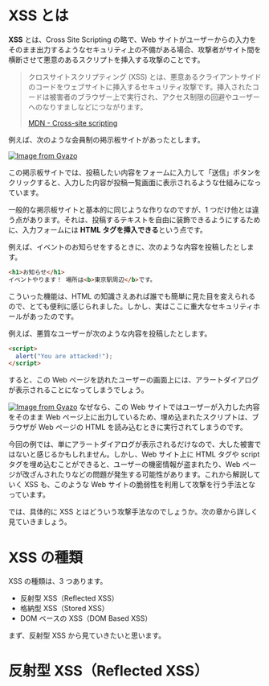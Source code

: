 # XSS とは

**XSS** とは、Cross Site Scripting の略で、Web サイトがユーザーからの入力をそのまま出力するようなセキュリティ上の不備がある場合、攻撃者がサイト間を横断させて悪意のあるスクリプトを挿入する攻撃のことです。

> クロスサイトスクリプティング (XSS) とは、悪意あるクライアントサイドのコードをウェブサイトに挿入するセキュリティ攻撃です。挿入されたコードは被害者のブラウザー上で実行され、アクセス制限の回避やユーザーへのなりすましなどにつながります。
>
> [MDN - Cross-site scripting](https://developer.mozilla.org/ja/docs/Glossary/Cross-site_scripting)

例えば、次のような会員制の掲示板サイトがあったとします。

[![Image from Gyazo](https://i.gyazo.com/7ac9cb2fd2dbb0f6059ff511041a2c2a.png)](https://gyazo.com/7ac9cb2fd2dbb0f6059ff511041a2c2a)

この掲示板サイトでは、投稿したい内容をフォームに入力して「送信」ボタンをクリックすると、入力した内容が投稿一覧画面に表示されるような仕組みになっています。

一般的な掲示板サイトと基本的に同じような作りなのですが、1 つだけ他とは違う点があります。それは、投稿するテキストを自由に装飾できるようにするために、入力フォームには **HTML タグを挿入できる**という点です。

例えば、イベントのお知らせをするときに、次のような内容を投稿したとします。

```html
<h1>お知らせ</h1>
イベントやります！ 場所は<b>東京駅周辺</b>です。
```

こういった機能は、HTML の知識さえあれば誰でも簡単に見た目を変えられるので、とても便利に感じられました。しかし、実はここに重大なセキュリティホールがあったのです。

例えば、悪質なユーザーが次のような内容を投稿したとします。

```html
<script>
  alert("You are attacked!");
</script>
```

すると、この Web ページを訪れたユーザーの画面上には、アラートダイアログが表示されることになってしまうでしょう。

[![Image from Gyazo](https://i.gyazo.com/67c2afc52d67d5da245b6cf58b996516.png)](https://gyazo.com/67c2afc52d67d5da245b6cf58b996516)
なぜなら、この Web サイトではユーザーが入力した内容をそのまま Web ページ上に出力しているため、埋め込まれたスクリプトは、ブラウザが Web ページの HTML を読み込むときに実行されてしまうのです。

今回の例では、単にアラートダイアログが表示されるだけなので、大した被害ではないと感じるかもしれません。しかし、Web サイト上に HTML タグや script タグを埋め込むことができると、ユーザーの機密情報が盗まれたり、Web ページが改ざんされたりなどの問題が発生する可能性があります。これから解説していく XSS も、このような Web サイトの脆弱性を利用して攻撃を行う手法となっています。

では、具体的に XSS とはどういう攻撃手法なのでしょうか。次の章から詳しく見ていきましょう。

# XSS の種類

XSS の種類は、3 つあります。

- 反射型 XSS（Reflected XSS）
- 格納型 XSS（Stored XSS）
- DOM ベースの XSS（DOM Based XSS）

まず、反射型 XSS から見ていきたいと思います。

# 反射型 XSS（Reflected XSS）

